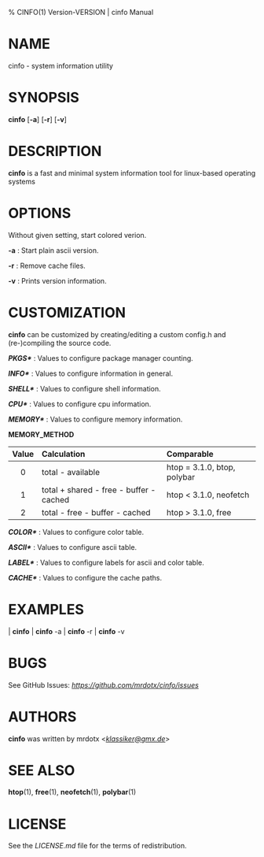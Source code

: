 % CINFO(1) Version\-VERSION | cinfo Manual

# NAME

cinfo - system information utility

# SYNOPSIS

**cinfo** [**-a**] [**-r**] [**-v**]

# DESCRIPTION

**cinfo** is a fast and minimal system information tool for linux-based operating systems

# OPTIONS

Without given setting, start colored verion.

**-a**
: Start plain ascii version.

**-r**
: Remove cache files.

**-v**
: Prints version information.

# CUSTOMIZATION

**cinfo** can be customized by creating/editing a custom config.h and (re-)compiling the source code.

***PKGS\****
: Values to configure package manager counting.

***INFO\****
: Values to configure information in general.

***SHELL\****
: Values to configure shell information.

***CPU\****
: Values to configure cpu information.

***MEMORY\****
: Values to configure memory information.

**MEMORY_METHOD**

| Value | Calculation                             | Comparable                  |
| :---: | :-------------------------------------- | :-------------------------- |
| 0     | total - available                       | htop = 3.1.0, btop, polybar |
| 1     | total + shared - free - buffer - cached | htop < 3.1.0, neofetch      |
| 2     | total - free - buffer - cached          | htop > 3.1.0, free          |

***COLOR\****
: Values to configure color table.

***ASCII\****
: Values to configure ascii table.

***LABEL\****
: Values to configure labels for ascii and color table.

***CACHE\****
: Values to configure the cache paths.

# EXAMPLES

| **cinfo**
| **cinfo** -a
| **cinfo** -r
| **cinfo** -v

# BUGS

See GitHub Issues: *https://github.com/mrdotx/cinfo/issues*

# AUTHORS

**cinfo** was written by mrdotx <*klassiker@gmx.de*>

# SEE ALSO

**htop**(1), **free**(1), **neofetch**(1), **polybar**(1)

# LICENSE

See the *LICENSE.md* file for the terms of redistribution.
